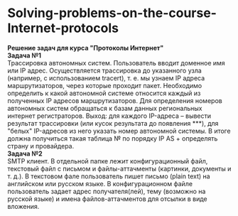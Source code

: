 # Solving-problems-on-the-course-Internet-protocols  
__Решение задач для курса "Протоколы Интернет"__  
__Задача №1__  
Трассировка автономных систем. Пользователь вводит доменное имя
или IP адрес. Осуществляется трассировка до указанного узла (например, с использованием
tracert), т. е. мы узнаем IP адреса маршрутизаторов, через которые проходит пакет. Необходимо определить к какой автономной системе относится каждый из полученных IP адресов
маршрутизаторов. Для определения номеров автономных систем обращаться к базам данных
региональных интернет регистраторов.
Выход: для каждого IP-адреса – вывести результат трассировки (или кусок результата до появления ***), для "белых" IP-адресов из него указать номер автономной системы.
В итоге должна получиться такая таблица
№ по порядку IP AS + определять страну и провайдера.  
__Задача №2__  
SMTP клиент. В отдельной папке лежит конфигурационный файл,
текстовый файл с письмом и файлы-аттачменты (картинки, документы и т. д.). В текстовом фале пользователь пишет письмо (plain text) на английском или русском языке. В конфигурационном файле пользователь задает адрес получателя(лей), тему (возможно на русской языке) и
имена файлов-аттачментов для отсылки в виде вложения.
